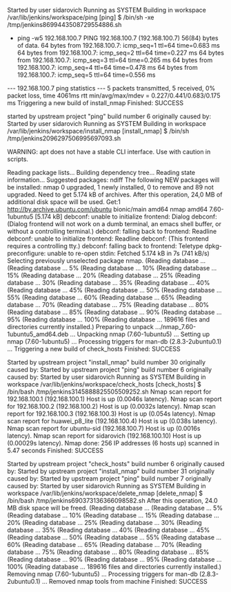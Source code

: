 Started by user sidarovich
Running as SYSTEM
Building in workspace /var/lib/jenkins/workspace/ping
[ping] $ /bin/sh -xe /tmp/jenkins8699443508729554886.sh
+ ping -w5 192.168.100.7
PING 192.168.100.7 (192.168.100.7) 56(84) bytes of data.
64 bytes from 192.168.100.7: icmp_seq=1 ttl=64 time=0.683 ms
64 bytes from 192.168.100.7: icmp_seq=2 ttl=64 time=0.227 ms
64 bytes from 192.168.100.7: icmp_seq=3 ttl=64 time=0.265 ms
64 bytes from 192.168.100.7: icmp_seq=4 ttl=64 time=0.478 ms
64 bytes from 192.168.100.7: icmp_seq=5 ttl=64 time=0.556 ms

--- 192.168.100.7 ping statistics ---
5 packets transmitted, 5 received, 0% packet loss, time 4061ms
rtt min/avg/max/mdev = 0.227/0.441/0.683/0.175 ms
Triggering a new build of install_nmap
Finished: SUCCESS

started by upstream project "ping" build number 6
originally caused by:
 Started by user sidarovich
Running as SYSTEM
Building in workspace /var/lib/jenkins/workspace/install_nmap
[install_nmap] $ /bin/sh /tmp/jenkins2096297506995697093.sh

WARNING: apt does not have a stable CLI interface. Use with caution in scripts.

Reading package lists...
Building dependency tree...
Reading state information...
Suggested packages:
  ndiff
The following NEW packages will be installed:
  nmap
0 upgraded, 1 newly installed, 0 to remove and 89 not upgraded.
Need to get 5.174 kB of archives.
After this operation, 24,0 MB of additional disk space will be used.
Get:1 http://by.archive.ubuntu.com/ubuntu bionic/main amd64 nmap amd64 7.60-1ubuntu5 [5.174 kB]
debconf: unable to initialize frontend: Dialog
debconf: (Dialog frontend will not work on a dumb terminal, an emacs shell buffer, or without a controlling terminal.)
debconf: falling back to frontend: Readline
debconf: unable to initialize frontend: Readline
debconf: (This frontend requires a controlling tty.)
debconf: falling back to frontend: Teletype
dpkg-preconfigure: unable to re-open stdin: 
Fetched 5.174 kB in 7s (741 kB/s)
Selecting previously unselected package nmap.
(Reading database ... 
(Reading database ... 5%
(Reading database ... 10%
(Reading database ... 15%
(Reading database ... 20%
(Reading database ... 25%
(Reading database ... 30%
(Reading database ... 35%
(Reading database ... 40%
(Reading database ... 45%
(Reading database ... 50%
(Reading database ... 55%
(Reading database ... 60%
(Reading database ... 65%
(Reading database ... 70%
(Reading database ... 75%
(Reading database ... 80%
(Reading database ... 85%
(Reading database ... 90%
(Reading database ... 95%
(Reading database ... 100%
(Reading database ... 189616 files and directories currently installed.)
Preparing to unpack .../nmap_7.60-1ubuntu5_amd64.deb ...
Unpacking nmap (7.60-1ubuntu5) ...
Setting up nmap (7.60-1ubuntu5) ...
Processing triggers for man-db (2.8.3-2ubuntu0.1) ...
Triggering a new build of check_hosts
Finished: SUCCESS

Started by upstream project "install_nmap" build number 30
originally caused by:
 Started by upstream project "ping" build number 6
 originally caused by:
  Started by user sidarovich
Running as SYSTEM
Building in workspace /var/lib/jenkins/workspace/check_hosts
[check_hosts] $  /bin/bash /tmp/jenkins3145888825505509252.sh
Nmap scan report for 192.168.100.1 (192.168.100.1)
Host is up (0.0046s latency).
Nmap scan report for 192.168.100.2 (192.168.100.2)
Host is up (0.0032s latency).
Nmap scan report for 192.168.100.3 (192.168.100.3)
Host is up (0.054s latency).
Nmap scan report for huawei_p8_lite (192.168.100.4)
Host is up (0.038s latency).
Nmap scan report for ubuntu-sid (192.168.100.7)
Host is up (0.0016s latency).
Nmap scan report for sidarovich (192.168.100.10)
Host is up (0.00029s latency).
Nmap done: 256 IP addresses (6 hosts up) scanned in 5.47 seconds
Finished: SUCCESS

Started by upstream project "check_hosts" build number 6
originally caused by:
 Started by upstream project "install_nmap" build number 31
 originally caused by:
  Started by upstream project "ping" build number 7
  originally caused by:
   Started by user sidarovich
Running as SYSTEM
Building in workspace /var/lib/jenkins/workspace/delete_nmap
[delete_nmap] $  /bin/bash /tmp/jenkins690373136366098582.sh
After this operation, 24.0 MB disk space will be freed.
(Reading database ... 
(Reading database ... 5%
(Reading database ... 10%
(Reading database ... 15%
(Reading database ... 20%
(Reading database ... 25%
(Reading database ... 30%
(Reading database ... 35%
(Reading database ... 40%
(Reading database ... 45%
(Reading database ... 50%
(Reading database ... 55%
(Reading database ... 60%
(Reading database ... 65%
(Reading database ... 70%
(Reading database ... 75%
(Reading database ... 80%
(Reading database ... 85%
(Reading database ... 90%
(Reading database ... 95%
(Reading database ... 100%
(Reading database ... 189616 files and directories currently installed.)
Removing nmap (7.60-1ubuntu5) ...
Processing triggers for man-db (2.8.3-2ubuntu0.1) ...
Removed nmap tools from machine
Finished: SUCCESS